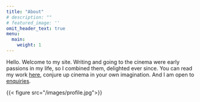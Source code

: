 ```yaml
---
title: "About"
# description: ""
# featured_image: ''
omit_header_text: true
menu:
  main:
    weight: 1
---
```


Hello. Welcome to my site. Writing and going to the cinema were early passions in my life, so I combined them, delighted ever since. You can read my work [here](https://www.charliebury.com/screenplays/), conjure up cinema in your own imagination. And I am open to [enquiries](https://www.charliebury.com/contact). 


{{< figure src="/images/profile.jpg">}}
